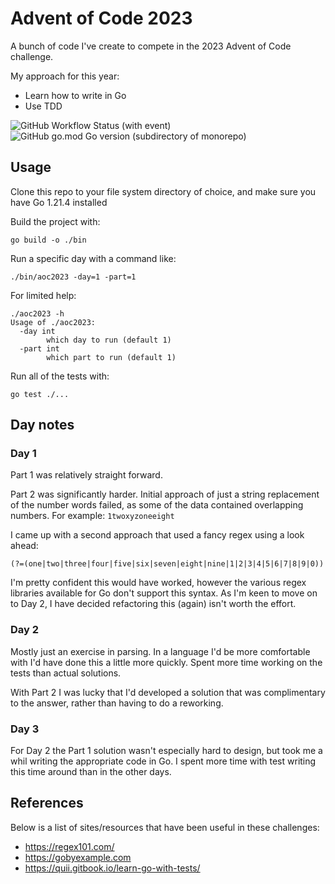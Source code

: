 # Advent of Code 2023

A bunch of code I've create to compete in the 2023 Advent of Code challenge.

My approach for this year:

* Learn how to write in Go
* Use TDD

![GitHub Workflow Status (with event)](https://img.shields.io/github/actions/workflow/status/hellboy1975/aoc2023/.github%2Fworkflows%2Fgo.yml)
![GitHub go.mod Go version (subdirectory of monorepo)](https://img.shields.io/github/go-mod/go-version/hellboy1975/aoc2023)


## Usage

Clone this repo to your file system directory of choice, and make sure you have Go 1.21.4 installed

Build the project with:

```
go build -o ./bin
```

Run a specific day with a command like:

```
./bin/aoc2023 -day=1 -part=1
```

For limited help:

```
./aoc2023 -h
Usage of ./aoc2023:
  -day int
        which day to run (default 1)
  -part int
        which part to run (default 1)
```

Run all of the tests with:

```
go test ./...
```

## Day notes

### Day 1

Part 1 was relatively straight forward.

Part 2 was significantly harder.  Initial approach of just a string replacement of the number words failed, as some of the data contained overlapping numbers.
For example: `1twoxyzoneeight`

I came up with a second approach that used a fancy regex using a look ahead:

```
(?=(one|two|three|four|five|six|seven|eight|nine|1|2|3|4|5|6|7|8|9|0))
```

I'm pretty confident this would have worked, however the various regex libraries available for Go don't support this syntax.  As I'm keen to move on to Day 2,
I have decided refactoring this (again) isn't worth the effort.

### Day 2

Mostly just an exercise in parsing.  In a language I'd be more comfortable with I'd have done this a little more quickly.  Spent more time working on the tests than actual solutions.

With Part 2 I was lucky that I'd developed a solution that was complimentary to the answer, rather than having to do a reworking.

### Day 3

For Day 2 the Part 1 solution wasn't especially hard to design, but took me a whil writing the appropriate code in Go. 
I spent more time with test writing this time around than in the other days.

## References

Below is a list of sites/resources that have been useful in these challenges:

* https://regex101.com/
* https://gobyexample.com
* https://quii.gitbook.io/learn-go-with-tests/
